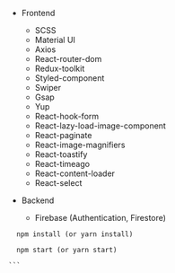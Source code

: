 
- Frontend

  - SCSS
  - Material UI
  - Axios
  - React-router-dom
  - Redux-toolkit
  - Styled-component
  - Swiper
  - Gsap
  - Yup
  - React-hook-form
  - React-lazy-load-image-component
  - React-paginate
  - React-image-magnifiers
  - React-toastify
  - React-timeago
  - React-content-loader
  - React-select

- Backend

  - Firebase (Authentication, Firestore)


```
  npm install (or yarn install)

```

``````
  npm start (or yarn start)

```
